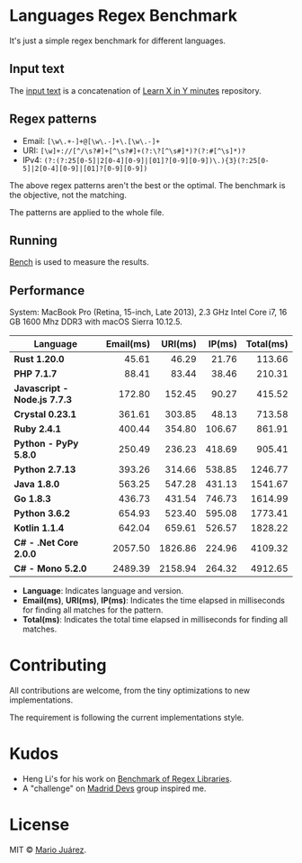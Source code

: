 # Languages Regex Benchmark

It's just a simple regex benchmark for different languages.

## Input text

The [input text](input-text.txt) is a concatenation of [Learn X in Y minutes](https://github.com/adambard/learnxinyminutes-docs) repository.

## Regex patterns

- Email: ``[\w\.+-]+@[\w\.-]+\.[\w\.-]+``
- URI: ``[\w]+://[^/\s?#]+[^\s?#]+(?:\?[^\s#]*)?(?:#[^\s]*)?``
- IPv4: ``(?:(?:25[0-5]|2[0-4][0-9]|[01]?[0-9][0-9])\.){3}(?:25[0-5]|2[0-4][0-9]|[01]?[0-9][0-9])``

The above regex patterns aren't the best or the optimal. The benchmark is the objective, not the matching.

The patterns are applied to the whole file.

## Running

[Bench](https://github.com/Gabriel439/bench) is used to measure the results.

## Performance

System: MacBook Pro (Retina, 15-inch, Late 2013), 2.3 GHz Intel Core i7, 16 GB 1600 Mhz DDR3 with macOS Sierra 10.12.5.

Language | Email(ms) | URI(ms) | IP(ms) | Total(ms)
--- | ---: | ---: | ---: | ---:
**Rust 1.20.0** | 45.61 | 46.29 | 21.76 | 113.66
**PHP 7.1.7** | 88.41 | 83.44 | 38.46 | 210.31
**Javascript - Node.js 7.7.3** | 172.80 | 152.45 | 90.27 | 415.52
**Crystal 0.23.1** | 361.61 | 303.85 | 48.13 | 713.58
**Ruby 2.4.1** | 400.44 | 354.80 | 106.67 | 861.91
**Python - PyPy 5.8.0** | 250.49 | 236.23 | 418.69 | 905.41
**Python 2.7.13** | 393.26 | 314.66 | 538.85 | 1246.77
**Java 1.8.0** | 563.25 | 547.28 | 431.13 | 1541.67
**Go 1.8.3** | 436.73 | 431.54 | 746.73 | 1614.99
**Python 3.6.2** | 654.93 | 523.40 | 595.08 | 1773.41
**Kotlin 1.1.4** | 642.04 | 659.61 | 526.57 | 1828.22
**C# - .Net Core 2.0.0** | 2057.50 | 1826.86 | 224.96 | 4109.32
**C# - Mono 5.2.0** | 2489.39 | 2158.94 | 264.32 | 4912.65

- **Language**: Indicates language and version.
- **Email(ms)**, **URI(ms)**, **IP(ms)**: Indicates the time elapsed in milliseconds for finding all matches for the pattern.
- **Total(ms)**: Indicates the total time elapsed in milliseconds for finding all matches.

# Contributing

All contributions are welcome, from the tiny optimizations to new implementations.

The requirement is following the current implementations style.

# Kudos

- Heng Li's for his work on [Benchmark of Regex Libraries](http://lh3lh3.users.sourceforge.net/reb.shtml).
- A "challenge" on [Madrid Devs](http://madriddevs.org/) group inspired me.

# License

MIT © [Mario Juárez](https://github.com/mariomka).
